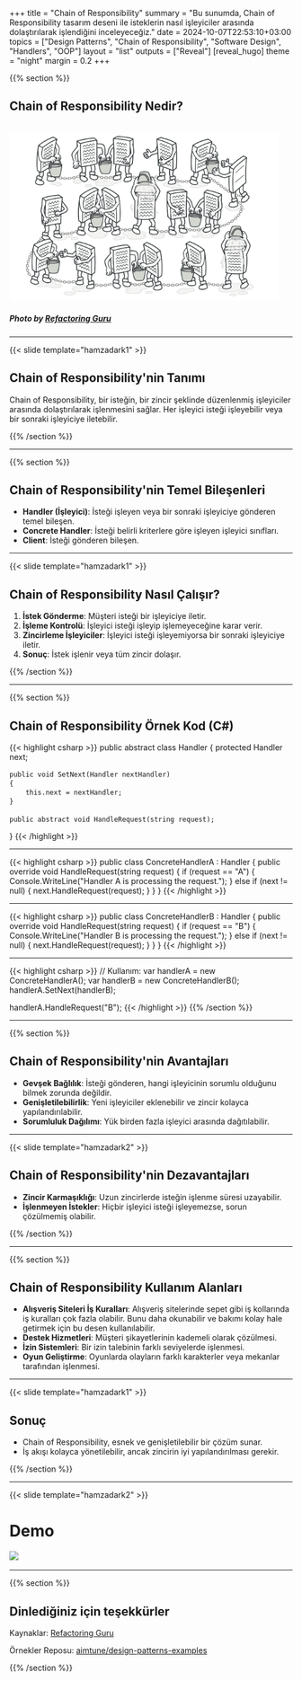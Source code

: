 
+++
title = "Chain of Responsibility"
summary = "Bu sunumda, Chain of Responsibility tasarım deseni ile isteklerin nasıl işleyiciler arasında dolaştırılarak işlendiğini inceleyeceğiz."
date = 2024-10-07T22:53:10+03:00
topics = ["Design Patterns", "Chain of Responsibility", "Software Design", "Handlers", "OOP"]
layout = "list"
outputs = ["Reveal"]
[reveal_hugo]
theme = "night"
margin = 0.2
+++

{{% section %}}

## Chain of Responsibility Nedir?
<br>
<img src="/images/slides/design-patterns/chain-of-responsibility.png" height="300" style="border: none;background-color: transparent;"/>

##### Photo by [Refactoring Guru](https://refactoring.guru/design-patterns/chain-of-responsibility)
---

{{< slide template="hamzadark1" >}}

## Chain of Responsibility'nin Tanımı
Chain of Responsibility, bir isteğin, bir zincir şeklinde düzenlenmiş işleyiciler arasında dolaştırılarak işlenmesini sağlar. Her işleyici isteği işleyebilir veya bir sonraki işleyiciye iletebilir.

{{% /section %}}

---

{{% section %}}

## Chain of Responsibility'nin Temel Bileşenleri
- **Handler (İşleyici)**: İsteği işleyen veya bir sonraki işleyiciye gönderen temel bileşen.
- **Concrete Handler**: İsteği belirli kriterlere göre işleyen işleyici sınıfları.
- **Client**: İsteği gönderen bileşen.

---

{{< slide template="hamzadark1" >}}

## Chain of Responsibility Nasıl Çalışır?
1. **İstek Gönderme**: Müşteri isteği bir işleyiciye iletir.
2. **İşleme Kontrolü**: İşleyici isteği işleyip işlemeyeceğine karar verir.
3. **Zincirleme İşleyiciler**: İşleyici isteği işleyemiyorsa bir sonraki işleyiciye iletir.
4. **Sonuç**: İstek işlenir veya tüm zincir dolaşır.

{{% /section %}}

---

{{% section %}}

## Chain of Responsibility Örnek Kod (C#)

{{< highlight csharp >}}
public abstract class Handler
{
    protected Handler next;

    public void SetNext(Handler nextHandler)
    {
        this.next = nextHandler;
    }

    public abstract void HandleRequest(string request);
}
{{< /highlight >}}

---

{{< highlight csharp >}}
public class ConcreteHandlerA : Handler
{
    public override void HandleRequest(string request)
    {
        if (request == "A")
        {
            Console.WriteLine("Handler A is processing the request.");
        }
        else if (next != null)
        {
            next.HandleRequest(request);
        }
    }
}
{{< /highlight >}}

---

{{< highlight csharp >}}
public class ConcreteHandlerB : Handler
{
    public override void HandleRequest(string request)
    {
        if (request == "B")
        {
            Console.WriteLine("Handler B is processing the request.");
        }
        else if (next != null)
        {
            next.HandleRequest(request);
        }
    }
}
{{< /highlight >}}

---

{{< highlight csharp >}}
// Kullanım:
var handlerA = new ConcreteHandlerA();
var handlerB = new ConcreteHandlerB();
handlerA.SetNext(handlerB);

handlerA.HandleRequest("B");
{{< /highlight >}}
{{% /section %}}

---

{{% section %}}

## Chain of Responsibility'nin Avantajları
- **Gevşek Bağlılık**: İsteği gönderen, hangi işleyicinin sorumlu olduğunu bilmek zorunda değildir.
- **Genişletilebilirlik**: Yeni işleyiciler eklenebilir ve zincir kolayca yapılandırılabilir.
- **Sorumluluk Dağılımı**: Yük birden fazla işleyici arasında dağıtılabilir.

---

{{< slide template="hamzadark2" >}}

## Chain of Responsibility'nin Dezavantajları
- **Zincir Karmaşıklığı**: Uzun zincirlerde isteğin işlenme süresi uzayabilir.
- **İşlenmeyen İstekler**: Hiçbir işleyici isteği işleyemezse, sorun çözülmemiş olabilir.

{{% /section %}}

---

{{% section %}}

## Chain of Responsibility Kullanım Alanları
- **Alışveriş Siteleri İş Kuralları**: Alışveriş sitelerinde sepet gibi iş kollarında iş kuralları çok fazla olabilir. Bunu daha okunabilir ve bakımı kolay hale getirmek için bu desen kullanılabilir.
- **Destek Hizmetleri**: Müşteri şikayetlerinin kademeli olarak çözülmesi.
- **İzin Sistemleri**: Bir izin talebinin farklı seviyelerde işlenmesi.
- **Oyun Geliştirme**: Oyunlarda olayların farklı karakterler veya mekanlar tarafından işlenmesi.

---

{{< slide template="hamzadark1" >}}

## Sonuç
- Chain of Responsibility, esnek ve genişletilebilir bir çözüm sunar.
- İş akışı kolayca yönetilebilir, ancak zincirin iyi yapılandırılması gerekir.

{{% /section %}}

---

{{< slide template="hamzadark2" >}}

# Demo

<img src="/images/slides/design-patterns/ted-scherbatsky.gif" height="300" style="border: none;background-color: transparent;"/>

---
{{% section %}}

## Dinlediğiniz için teşekkürler

Kaynaklar: [Refactoring Guru](https://refactoring.guru/design-patterns/chain-of-responsibility)

Örnekler Reposu: [aimtune/design-patterns-examples](https://github.com/AimTune/design-patterns-examples)

{{% /section %}}
